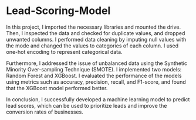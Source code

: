 # Lead-Scoring-Model
In this project, I imported the necessary libraries and mounted the drive. Then, I inspected the data and checked for duplicate values, and dropped unwanted columns. I performed data cleaning by imputing null values with the mode and changed the values to categories of each column. I used one-hot encoding to represent categorical data.

Furthermore, I addressed the issue of unbalanced data using the Synthetic Minority Over-sampling Technique (SMOTE). I implemented two models: Random Forest and XGBoost. I evaluated the performance of the models using metrics such as accuracy, precision, recall, and F1-score, and found that the XGBoost model performed better.

In conclusion, I successfully developed a machine learning model to predict lead scores, which can be used to prioritize leads and improve the conversion rates of businesses.
